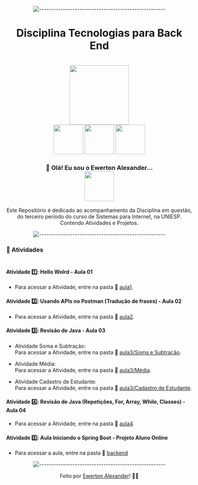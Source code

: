 <div align="center">


 ![-----------------------------------------------------](https://raw.githubusercontent.com/andreasbm/readme/master/assets/lines/rainbow.png)

 <h1>Disciplina Tecnologias para Back End</h1><br><img src="https://www.iesp.edu.br/images/og_imagem.jpg" width=160><br>

 <img src="https://cdn.freebiesupply.com/logos/thumbs/2x/java-logo.png" width=80>
 <img src="https://e4developer.com/wp-content/uploads/2018/01/spring-boot.png" width=80>
 <img src="https://dev.socialidnow.com/images/1/16/Postman.png" width=80>
 
 <h3>👋 Olá! Eu sou o Ewerton Alexander... <br><img src="https://data.bloggif.com/distant/user/store/8/c/6/6/4be784d31f3f96a157dd14094c1766c8.gif" width=80></h3>
  
  Este Repositório é dedicado ao acompanhamento da Disciplina em questão, do terceiro período do curso de Sistemas para Internet, na UNIESP. Contendo Atividades e Projetos.
 
 ![-----------------------------------------------------](https://raw.githubusercontent.com/andreasbm/readme/master/assets/lines/rainbow.png)
 
 </div>
 
 ### 🧾 Atividades<br><br>

#### Atividade 1️⃣: Hello Wolrd - Aula 01

  - Para acessar a Atividade, entre na pasta  📁 <a href="https://github.com/Ewertonalex/Disciplina-Tecnologias-para-BackEnd-main/tree/main/aula1" target="_blank">aula1</a>.
  
#### Atividade 2️⃣: Usando APIs no Postman (Tradução de frases) - Aula 02

  - Para acessar a Atividade, entre na pasta  📁 <a href="https://github.com/Ewertonalex/Disciplina-Tecnologias-para-BackEnd-main/tree/main/aula2" target="_blank">aula2</a>.

#### Atividade 3️⃣: Revisão de Java - Aula 03

  - Atividade Soma e Subtração:<br>
  Para acessar a Atividade, entre na pasta  📁 <a href="https://github.com/Ewertonalex/Disciplina-Tecnologias-para-BackEnd-main/tree/main/aula3/Soma%20e%20Subtra%C3%A7%C3%A3o" target="_blank">aula3/Soma e Subtração</a>.
  
  - Atividade Média:<br>
  Para acessar a Atividade, entre na pasta  📁 <a href="https://github.com/Ewertonalex/Disciplina-Tecnologias-para-BackEnd-main/tree/main/aula3/M%C3%A9dia" target="_blank">aula3/Média</a>.
  
  - Atividade Cadastro de Estudante:<br>
  Para acessar a Atividade, entre na pasta  📁 <a href="https://github.com/Ewertonalex/Disciplina-Tecnologias-para-BackEnd-main/tree/main/aula3/Cadastro%20de%20Estudante" target="_blank">aula3/Cadastro de Estudante</a>.
  
#### Atividade 4️⃣: Revisão de Java (Repetições, For, Array, While, Classes) - Aula 04
  
   - Para acessar a Atividade, entre na pasta  📁 <a href="https://github.com/Ewertonalex/Disciplina-Tecnologias-para-BackEnd-main/tree/main/aula4" target="_blank">aula4</a>

#### Atividade 5️⃣: Aula Iniciando o Spring Boot - Projeto Aluno Online

- Para acessar a aula, entre na pasta  📁 <a href="https://github.com/Ewertonalex/Disciplina-Tecnologias-para-BackEnd-main/tree/main/backend" target="_blank">backend</a>
<div align="center">
  
![-----------------------------------------------------](https://raw.githubusercontent.com/andreasbm/readme/master/assets/lines/rainbow.png)


  
  Feito por <a href="https://www.linkedin.com/in/ewerton-alexander-780869232/" target="_blank">Ewerton Alexander</a>!
    <g-emoji class="g-emoji" alias="wave" fallback-src="https://github.githubassets.com/images/icons/emoji/unicode/1f44b.png">👨‍🚀</g-emoji><br>
  
  </div>
